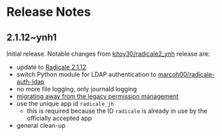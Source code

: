 # Release Notes
## 2.1.12~ynh1
Initial release. Notable changes from [kitoy30/radicale2_ynh](https://github.com/kitoy30/radicale2_ynh) release are:

- update to [Radicale 2.1.12](https://github.com/Kozea/Radicale/blob/2.1.x/NEWS.md#2112---wild-radish)
- switch Python module for LDAP authentication to [marcoh00/radicale-auth-ldap](https://github.com/marcoh00/radicale-auth-ldap)
- no more file logging, only journald logging
- [migrating away from the legacy permission management](https://yunohost.org/#/groups_and_permissions#migrating-away-from-the-legacy-permission-management)
- use the unique app id `radicale_jh`
  - this is required because the ID `radicale` is already in use by the officially accepted app
- general clean-up